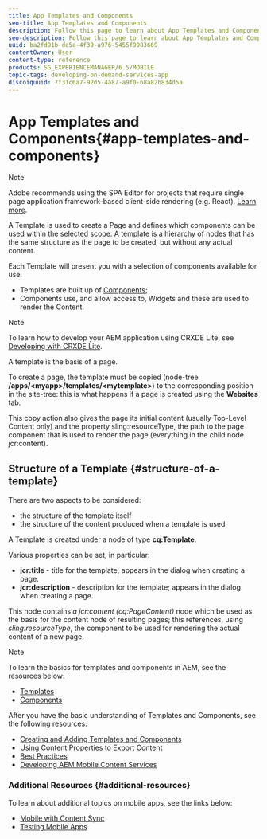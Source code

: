 ```yaml
---
title: App Templates and Components
seo-title: App Templates and Components
description: Follow this page to learn about App Templates and Components. It provides detailed information on the structure of templates.
seo-description: Follow this page to learn about App Templates and Components. It provides detailed information on the structure of templates.
uuid: ba2fd91b-de5a-4f39-a976-5455f9983669
contentOwner: User
content-type: reference
products: SG_EXPERIENCEMANAGER/6.5/MOBILE
topic-tags: developing-on-demand-services-app
discoiquuid: 7f31c6a7-92d5-4a87-a9f0-68a82b834d5a
---
```


# App Templates and Components{#app-templates-and-components}

>[!NOTE]
>
>Adobe recommends using the SPA Editor for projects that require single page application framework-based client-side rendering (e.g. React). [Learn more](/help/sites-developing/spa-overview.md).

A Template is used to create a Page and defines which components can be used within the selected scope. A template is a hierarchy of nodes that has the same structure as the page to be created, but without any actual content.

Each Template will present you with a selection of components available for use.

* Templates are built up of [Components](/help/sites-developing/components.md);
* Components use, and allow access to, Widgets and these are used to render the Content.

>[!NOTE]
>
>To learn how to develop your AEM application using CRXDE Lite, see [Developing with CRXDE Lite](/help/sites-developing/developing-with-crxde-lite.md).

A template is the basis of a page.

To create a page, the template must be copied (node-tree **/apps/&lt;myapp&gt;/templates/&lt;mytemplate&gt;**) to the corresponding position in the site-tree: this is what happens if a page is created using the **Websites** tab.

This copy action also gives the page its initial content (usually Top-Level Content only) and the property sling:resourceType, the path to the page component that is used to render the page (everything in the child node jcr:content).

## Structure of a Template {#structure-of-a-template}

There are two aspects to be considered:

* the structure of the template itself
* the structure of the content produced when a template is used

A Template is created under a node of type **cq:Template**.

Various properties can be set, in particular:

* **jcr:title** - title for the template; appears in the dialog when creating a page.
* **jcr:description** - description for the template; appears in the dialog when creating a page.

This node contains *a jcr:content (cq:PageContent)* node which be used as the basis for the content node of resulting pages; this references, using *sling:resourceType*, the component to be used for rendering the actual content of a new page.

>[!NOTE]
>
>To learn the basics for templates and components in AEM, see the resources below:
>
>* [Templates](/help/sites-developing/templates.md)
>* [Components](/help/sites-developing/components.md)
>

After you have the basic understanding of Templates and Components, see the following resources:

* [Creating and Adding Templates and Components](/help/mobile/mobile-ondemand-app-templates.md)
* [Using Content Properties to Export Content](/help/mobile/on-demand-content-properties-exporting.md)
* [Best Practices](/help/mobile/best-practices-aem-mobile.md)
* [Developing AEM Mobile Content Services](/help/mobile/developing-content-services.md)

### Additional Resources {#additional-resources}

To learn about additional topics on mobile apps, see the links below:

* [Mobile with Content Sync](/help/mobile/mobile-ondemand-contentsync.md)
* [Testing Mobile Apps](/help/mobile/develop-mobile-apps-testing.md)

